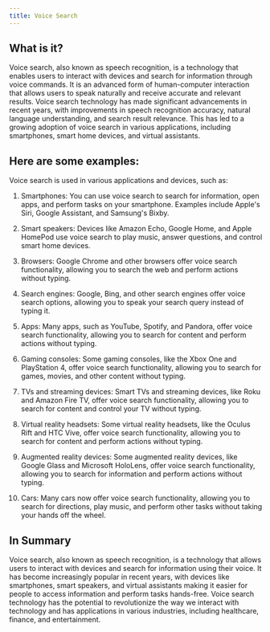 ```yaml
---
title: Voice Search
---
```




## What is it?

Voice search, also known as speech recognition, is a technology that enables users to interact with devices and search for information through voice commands. It is an advanced form of human-computer interaction that allows users to speak naturally and receive accurate and relevant results. Voice search technology has made significant advancements in recent years, with improvements in speech recognition accuracy, natural language understanding, and search result relevance. This has led to a growing adoption of voice search in various applications, including smartphones, smart home devices, and virtual assistants.

## Here are some examples:

Voice search is used in various applications and devices, such as:

1. Smartphones: You can use voice search to search for information, open apps, and perform tasks on your smartphone. Examples include Apple's Siri, Google Assistant, and Samsung's Bixby.

2. Smart speakers: Devices like Amazon Echo, Google Home, and Apple HomePod use voice search to play music, answer questions, and control smart home devices.

3. Browsers: Google Chrome and other browsers offer voice search functionality, allowing you to search the web and perform actions without typing.

4. Search engines: Google, Bing, and other search engines offer voice search options, allowing you to speak your search query instead of typing it.

5. Apps: Many apps, such as YouTube, Spotify, and Pandora, offer voice search functionality, allowing you to search for content and perform actions without typing.

6. Gaming consoles: Some gaming consoles, like the Xbox One and PlayStation 4, offer voice search functionality, allowing you to search for games, movies, and other content without typing.

7. TVs and streaming devices: Smart TVs and streaming devices, like Roku and Amazon Fire TV, offer voice search functionality, allowing you to search for content and control your TV without typing.

8. Virtual reality headsets: Some virtual reality headsets, like the Oculus Rift and HTC Vive, offer voice search functionality, allowing you to search for content and perform actions without typing.

9. Augmented reality devices: Some augmented reality devices, like Google Glass and Microsoft HoloLens, offer voice search functionality, allowing you to search for information and perform actions without typing.

10. Cars: Many cars now offer voice search functionality, allowing you to search for directions, play music, and perform other tasks without taking your hands off the wheel.

## In Summary

Voice search, also known as speech recognition, is a technology that allows users to interact with devices and search for information using their voice. It has become increasingly popular in recent years, with devices like smartphones, smart speakers, and virtual assistants making it easier for people to access information and perform tasks hands-free. Voice search technology has the potential to revolutionize the way we interact with technology and has applications in various industries, including healthcare, finance, and entertainment.